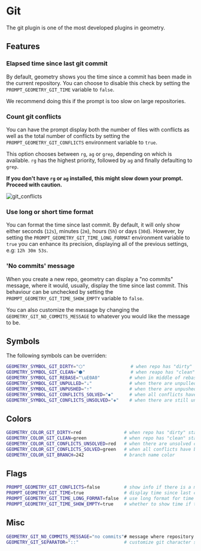 # Git

The git plugin is one of the most developed plugins in geometry.

## Features

### Elapsed time since last git commit

By default, geometry shows you the time since a commit has been made in the current repository. You can choose to disable this check by setting the
`PROMPT_GEOMETRY_GIT_TIME` variable to `false`.

We recommend doing this if the prompt is too slow on large repositories.

### Count git conflicts

You can have the prompt display both the number of files with
conflicts as well as the total number of conflicts by setting the
`PROMPT_GEOMETRY_GIT_CONFLICTS` environment variable to `true`.

This option chooses between `rg`, `ag` or `grep`, depending on which is available. `rg` has the highest priority, followed by `ag` and finally defaulting to `grep`.

**If you don't have `rg` or `ag` installed, this might slow down your prompt. Proceed with caution.**

![git_conflicts](/screenshots/git_conflicts.png)

### Use long or short time format

You can format the time since last commit. By default, it will only show either
seconds (`12s`), minutes (`2m`), hours (`5h`) or days (`30d`). However, by setting the `PROMPT_GEOMETRY_GIT_TIME_LONG_FORMAT` environment variable to `true` you can enhance its precision, displaying all of the previous settings, e.g: `12h 30m 53s`.

### 'No commits' message

When you create a new repo, geometry can display a "no commits" message, where
it would, usually, display the time since last commit. This behaviour can be
unchecked by setting the `PROMPT_GEOMETRY_GIT_TIME_SHOW_EMPTY` variable to
`false`.

You can also customize the message by changing the
`GEOMETRY_GIT_NO_COMMITS_MESSAGE` to whatever you would like the message to be.

## Symbols

The following symbols can be overriden:

```sh
GEOMETRY_SYMBOL_GIT_DIRTY="⬡"                 # when repo has "dirty" state
GEOMETRY_SYMBOL_GIT_CLEAN="⬢"                 # when reapo has "clean" state
GEOMETRY_SYMBOL_GIT_REBASE="\uE0A0"           # when in middle of rebase
GEOMETRY_SYMBOL_GIT_UNPULLED="⇣"              # when there are unpulled changes
GEOMETRY_SYMBOL_GIT_UNPUSHED="⇡"              # when there are unpushed changes
GEOMETRY_SYMBOL_GIT_CONFLICTS_SOLVED="◆"      # when all conflicts have been solved
GEOMETRY_SYMBOL_GIT_CONFLICTS_UNSOLVED="◈"    # when there are still unsolved conflicts
```

## Colors

```sh
GEOMETRY_COLOR_GIT_DIRTY=red                # when repo has "dirty" state
GEOMETRY_COLOR_GIT_CLEAN=green              # when repo has "clean" state
GEOMETRY_COLOR_GIT_CONFLICTS_UNSOLVED=red   # when there are unsolved conflicts
GEOMETRY_COLOR_GIT_CONFLICTS_SOLVED=green   # when all conflicts have been solved
GEOMETRY_COLOR_GIT_BRANCH=242               # branch name color
```

## Flags

```sh
PROMPT_GEOMETRY_GIT_CONFLICTS=false         # show info if there is a merge conflict
PROMPT_GEOMETRY_GIT_TIME=true               # display time since last commit
PROMPT_GEOMETRY_GIT_TIME_LONG_FORMAT=false  # use long format for time since last commit
PROMPT_GEOMETRY_GIT_TIME_SHOW_EMPTY=true    # whether to show time if there is no commits
```

## Misc

```sh
GEOMETRY_GIT_NO_COMMITS_MESSAGE="no commits"# message where repository has no commits
GEOMETRY_GIT_SEPARATOR="::"                 # customize git character separator
```
